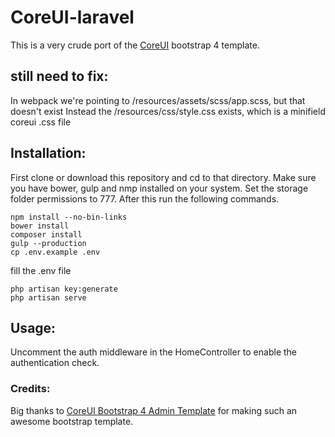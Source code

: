 # CoreUI-laravel
This is a very crude port of the [CoreUI](https://github.com/mrholek/CoreUI-Free-Bootstrap-Admin-Template) bootstrap 4 template.

## still need to fix:
In webpack we're pointing to /resources/assets/scss/app.scss, but that doesn't exist
Instead the /resources/css/style.css exists, which is a minifield coreui .css file

## Installation:
First clone or download this repository and cd to that directory.
Make sure you have bower, gulp and nmp installed on your system. Set the storage folder permissions to 777. After this run the following commands.
```
npm install --no-bin-links
bower install
composer install
gulp --production
cp .env.example .env
```

fill the .env file

```
php artisan key:generate
php artisan serve
```
## Usage:
Uncomment the auth middleware in the HomeController to enable the authentication check.


### Credits:
Big thanks to [CoreUI Bootstrap 4 Admin Template](https://github.com/mrholek/CoreUI-Free-Bootstrap-Admin-Template) for making such an awesome bootstrap template.

